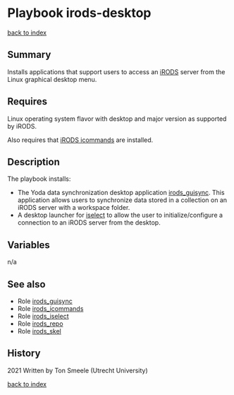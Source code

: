 # Playbook irods-desktop
[back to index](../index.md#Playbooks)

## Summary
Installs applications that support users to access 
an [iRODS](https://www.irods.org) server from the Linux graphical desktop menu. 

## Requires
Linux operating system flavor with desktop and major version as supported by iRODS.

Also requires that [iRODS icommands](icommands.md) are installed.

## Description
The playbook installs: 
- The Yoda data synchronization desktop application [irods_guisync](../roles/irods_guisync.md).
This application allows users to synchronize data stored in a collection
on an iRODS server with a workspace folder.
- A desktop launcher for [iselect](../roles/irods_iselect.md) to allow the user to
initialize/configure a connection to an iRODS server from the desktop.


## Variables
n/a

## See also
- Role [irods_guisync](../roles/irods_guisync.md)
- Role [irods_icommands](../roles/irods_icommands.md)  
- Role [irods_iselect](../roles/irods_iselect.md)
- Role [irods_repo](../roles/irods_repo.md)  
- Role [irods_skel](../roles/irods_skel.md)  


## History
2021 Written by Ton Smeele (Utrecht University)

[back to index](../index.md#Playbooks)
